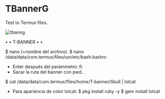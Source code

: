 # TBannerG
Test to Termux files..

![tbanng](https://user-images.githubusercontent.com/80227002/111070109-65263980-84d0-11eb-96b6-548be1f93ba0.jpeg)

• • T-BANNER • •

$ nano (+nombre del archivo).
$ nano /data/data/com.termux/files/usr/etc/bash.bashrc

- Enter después del parámmetro: fi.
- Sacar la ruta del banner con pwd..

$ cat  /data/data/com.termux/files/home/T-banner/Skull  |  lolcat

- Para apariencia de color lolcat:
$ pkg install ruby -y
$ gem install lolcat


